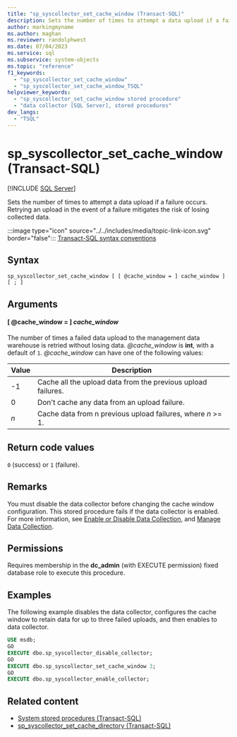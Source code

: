 ```yaml
---
title: "sp_syscollector_set_cache_window (Transact-SQL)"
description: Sets the number of times to attempt a data upload if a failure occurs.
author: markingmyname
ms.author: maghan
ms.reviewer: randolphwest
ms.date: 07/04/2023
ms.service: sql
ms.subservice: system-objects
ms.topic: "reference"
f1_keywords:
  - "sp_syscollector_set_cache_window"
  - "sp_syscollector_set_cache_window_TSQL"
helpviewer_keywords:
  - "sp_syscollector_set_cache_window stored procedure"
  - "data collector [SQL Server], stored procedures"
dev_langs:
  - "TSQL"
---
```

# sp_syscollector_set_cache_window (Transact-SQL)

[!INCLUDE [SQL Server](../../includes/applies-to-version/sqlserver.md)]

Sets the number of times to attempt a data upload if a failure occurs. Retrying an upload in the event of a failure mitigates the risk of losing collected data.

:::image type="icon" source="../../includes/media/topic-link-icon.svg" border="false"::: [Transact-SQL syntax conventions](../../t-sql/language-elements/transact-sql-syntax-conventions-transact-sql.md)

## Syntax

```syntaxsql
sp_syscollector_set_cache_window [ [ @cache_window = ] cache_window ]
[ ; ]
```

## Arguments

#### [ @cache_window = ] *cache_window*

The number of times a failed data upload to the management data warehouse is retried without losing data. *@cache_window* is **int**, with a default of `1`. *@cache_window* can have one of the following values:

| Value | Description |
| --- | --- |
| -1 | Cache all the upload data from the previous upload failures. |
| 0 | Don't cache any data from an upload failure. |
| *n* | Cache data from n previous upload failures, where *n* >= 1. |

## Return code values

`0` (success) or `1` (failure).

## Remarks

You must disable the data collector before changing the cache window configuration. This stored procedure fails if the data collector is enabled. For more information, see [Enable or Disable Data Collection](../data-collection/enable-or-disable-data-collection.md), and [Manage Data Collection](../data-collection/manage-data-collection.md).

## Permissions

Requires membership in the **dc_admin** (with EXECUTE permission) fixed database role to execute this procedure.

## Examples

The following example disables the data collector, configures the cache window to retain data for up to three failed uploads, and then enables to data collector.

```sql
USE msdb;
GO
EXECUTE dbo.sp_syscollector_disable_collector;
GO
EXECUTE dbo.sp_syscollector_set_cache_window 3;
GO
EXECUTE dbo.sp_syscollector_enable_collector;
```

## Related content

- [System stored procedures (Transact-SQL)](system-stored-procedures-transact-sql.md)
- [sp_syscollector_set_cache_directory (Transact-SQL)](sp-syscollector-set-cache-directory-transact-sql.md)

